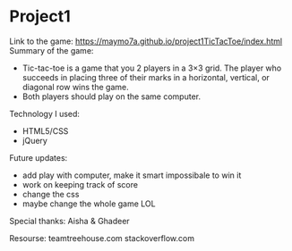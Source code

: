 # Project1
Link to the game: https://maymo7a.github.io/project1TicTacToe/index.html
Summary of the game:
- Tic-tac-toe is a game that you 2 players in a 3×3 grid. The player who succeeds in placing three of their marks in a horizontal, vertical, or diagonal row wins the game.
- Both players should play on the same computer.

Technology I used:
- HTML5/CSS
- jQuery

Future updates:
- add play with computer, make it smart impossibale to win it
- work on keeping track of score
- change the css
- maybe change the whole game LOL

Special thanks:
Aisha & Ghadeer

Resourse:
teamtreehouse.com
stackoverflow.com

